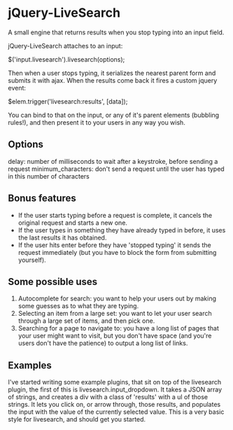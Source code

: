 jQuery-LiveSearch
=================

A small engine that returns results when you stop typing into an input field.

jQuery-LiveSearch attaches to an input:

  $('input.livesearch').livesearch(options);

Then when a user stops typing, it serializes the nearest parent form and submits it with ajax. When the results come
back it fires a custom jquery event:

  $elem.trigger('livesearch:results', [data]);

You can bind to that on the input, or any of it's parent elements (bubbling rules!), and then present it to your users
in any way you wish.

Options
-------
delay: number of milliseconds to wait after a keystroke, before sending a request
minimum_characters: don't send a request until the user has typed in this number of characters

Bonus features
--------------

- If the user starts typing before a request is complete, it cancels the original request and starts a new one.
- If the user types in something they have already typed in before, it uses the last results it has obtained.
- If the user hits enter before they have 'stopped typing' it sends the request immediately (but you have to block the
  form from submitting yourself).

Some possible uses
------------------

1. Autocomplete for search: you want to help your users out by making some guesses as to what they are typing.
2. Selecting an item from a large set: you want to let your user search through a large set of items, and then pick one.
3. Searching for a page to navigate to: you have a long list of pages that your user might want to visit, but you don't
   have space (and you're users don't have the patience) to output a long list of links.

Examples
--------

I've started writing some example plugins, that sit on top of the livesearch plugin, the first of this is
livesearch.input_dropdown. It takes a JSON array of strings, and creates a div with a class of 'results' with a ul of
those strings. It lets you click on, or arrow through, those results, and populates the input with the value of the currently
selected value. This is a very basic style for livesearch, and should get you started.
